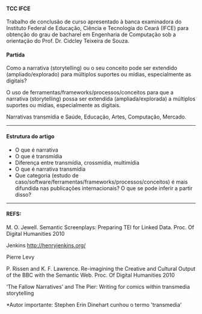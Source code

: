 #### TCC IFCE
Trabalho de conclusão de curso apresentado à banca examinadora do Instituto Federal de Educação, Ciência e Tecnologia do Ceará (IFCE) para obtenção do grau de bacharel em Engenharia de Computação sob a orientação do Prof. Dr. Cidcley Teixeira de Souza.

#### Partida
Como a narrativa (storytelling) ou o seu conceito pode ser extendido (ampliado/explorado) para múltiplos suportes ou mídias, especialmente as digitais?

O uso de ferramentas/frameworks/processos/conceitos para que a narrativa (storytelling) possa ser extendida (ampliada/explorada) a múltiplos suportes ou mídias, especialmente as digitais.

Narrativas transmídia e Saúde, Educação, Artes, Computação, Mercado.

---

#### Estrutura do artigo
+ O que é narrativa
+ O que é transmídia
+ Diferença entre transmídia, crossmídia, multimídia
+ O que é narrativa transmídia
+ Que categoria (estudo de caso/software/ferramentas/frameworks/processos/conceitos) é mais difundida nas publicações internacionais? O que se pode inferir a partir disso?

---

#### REFS:
M. O. Jewell. Semantic Screenplays: Preparing TEI for Linked Data. Proc. Of Digital Humanities 2010

Jenkins http://henryjenkins.org/

Pierre Levy

P. Rissen and K. F. Lawrence. Re-imagining the Creative and Cultural Output of the BBC with the Semantic Web. Proc. Of Digital Humanities 2010

‘The Fallow Narratives’ and The Pier: Writing for comics within transmedia storytelling

*Autor importante: Stephen Erin Dinehart cunhou o termo 'transmedia'
